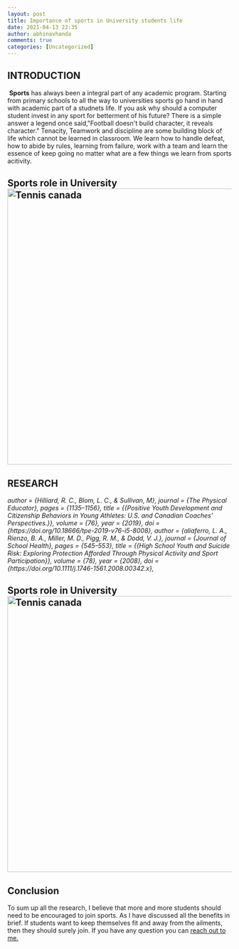 ```yaml
---
layout: post
title: Importance of sports in University students life
date: 2021-04-13 22:35
author: abhinavhanda
comments: true
categories: [Uncategorized]
---
```

<h2>INTRODUCTION</h2>
<p class="rtejustify"> <b>Sports</b> has always been a integral part of any academic program. Starting from primary schools to all the way to universities sports go hand in hand with academic part of a studnets life. If you ask why should a computer student invest in any sport for betterment of his future? There is a simple answer a legend once said,"Football doesn't build character, it reveals character." Tenacity, Teamwork and discipline are some building block of life which cannot be learned in classroom. We learn how to handle defeat, how to abide by rules, learning from failure, work with a team and learn the essence of keep going no matter what are a few things we learn from sports acitivity. </p>
<h2 class="rtejustify">Sports role in University<img class="alignnone size-full wp-image-609" src="http://gpsnews.co.za/wp-content/uploads/2020/07/sport.png" alt="Tennis canada" width="1302" height="621" />

<h2>RESEARCH</h2>

<cite>
  author =        {Hilliard, R. C., Blom, L. C., & Sullivan, M},
  journal =       {The Physical Educator},
  pages =         {1135–1156},
  title =         {{Positive Youth Development and Citizenship Behaviors in Young Athletes: U.S. and Canadian Coaches’ Perspectives.}},
  volume =        {76},
  year =          {2019},
  doi =           {https://doi.org/10.18666/tpe-2019-v76-i5-8008},

</cite>
<cite>
author =        {aliaferro, L. A., Rienzo, B. A., Miller, M. D., Pigg, R. M., & Dodd, V. J.},
  journal =       {Journal of School Health},
  pages =         {545–553},
  title =         {{High School Youth and Suicide Risk: Exploring Protection Afforded Through Physical Activity and Sport Participation}},
  volume =        {78},
  year =          {2008},
  doi =           {https://doi.org/10.1111/j.1746-1561.2008.00342.x},
</cite>





<h2 class="rtejustify">Sports role in University<img class="alignnone size-full wp-image-609" src="https://www.tenniscanada.com/wp-content/uploads/2020/02/NGA_5294.jpg" alt="Tennis canada" width="1302" height="621" /></h2>
<h2><strong>Conclusion</strong></h2>
<p>To sum up all the research, I believe that more and more students should need to be encouraged to join
sports. As I have discussed all the benefits in brief. If students want to keep themselves fit and away from
the ailments, then they should surely join. If you have any question you can 
<a href="https://abhinavhanda21.github.io/">reach out to me.</a></p>





